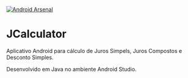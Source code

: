 [![Android Arsenal](https://img.shields.io/badge/Android%20Arsenal-android--icon--copier-brightgreen.svg?style=flat)](https://android-arsenal.com/details/1/1325)

# JCalculator

Aplicativo Android para cálculo de Juros Simpels, Juros Compostos e Desconto Simples.

Desenvolvido em Java no ambiente Android Studio.
